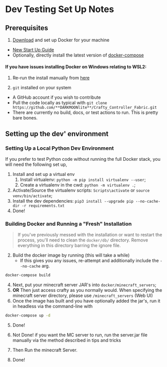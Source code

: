 # Dev Testing Set Up Notes

## Prerequisites

1. [Download](https://docs.docker.com/compose/install/) and set up Docker for your machine
  * [New Start Up Guide](https://www.docker.com/get-started)
  * Optionally, directly install the latest version of [docker-compose](https://github.com/docker/compose)
  
#### If you have issues installing Docker on Windows relating to WSL2:
  1. Re-run the install manually from [here](https://docs.microsoft.com/en-gb/windows/wsl/install-manual#step-4---download-the-linux-kernel-update-package)

1. `git` installed on your system
  * A GitHub account if you wish to contribute 
  * Pull the code locally as typical with `git clone https://github.com/**DARKMOONlite**/Crafty_Controller_Fabric.git`
  * There are currently no build, docs, or test actions to run. This is pretty bare bones.

## Setting up the dev' environment 

### Setting Up a Local Python Dev Environment

If you prefer to test Python code without running the full Docker stack, you will need the following set up,

1. Install and set up a virtual env
    1. Install virtualenv: `python -m pip install virtualenv --user`;
    2. Create a virtualenv in the cwd: `python -m virtualenv .`;
2. Activate/Source the virtualenv scripts: `Scripts\activate` or `source venv/bin/activate`;
3. Install the dev dependencies: `pip3 install --upgrade pip --no-cache-dir -r requirements.txt`
4. Done!

### Building Docker and Running a "Fresh" Installation

> If you've previously messed with the installation or want to restart the process, you'll need to clean the `docker/db/` directory. Remove everything in this directory barring the ignore file.
2. Build the docker image by running (this will take a while)
    * If this gives you any issues, re-attempt and additionally include the `--no-cache` arg.

```bash
docker-compose build
```

4. Next, put your minecraft server JAR's into `docker/minecraft_servers`;
5. **OR** Then just access crafty as you normally would. When specifying the minecraft server directory, please use `/minecraft_servers`  (Web UI)
6. Once the image has built and you have optionally added the jar's, run it in headless via the command-line with

```bash
docker-compose up -d
```

5. Done!

6. Not Done!  if you want the MC server to run, run the server.jar file manually via the method described in tips and tricks
7. Then Run the minecraft Server.
8. Done!